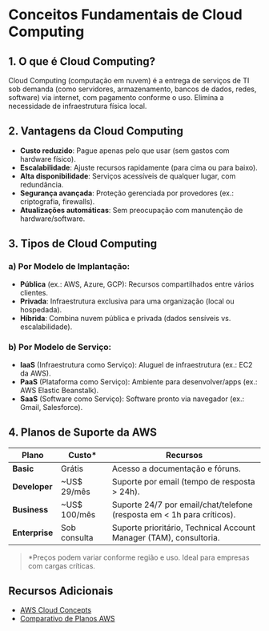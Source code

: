 # Conceitos Fundamentais de Cloud Computing

## 1. O que é Cloud Computing?
Cloud Computing (computação em nuvem) é a entrega de serviços de TI sob demanda (como servidores, armazenamento, bancos de dados, redes, software) via internet, com pagamento conforme o uso. Elimina a necessidade de infraestrutura física local.

## 2. Vantagens da Cloud Computing
- **Custo reduzido**: Pague apenas pelo que usar (sem gastos com hardware físico).
- **Escalabilidade**: Ajuste recursos rapidamente (para cima ou para baixo).
- **Alta disponibilidade**: Serviços acessíveis de qualquer lugar, com redundância.
- **Segurança avançada**: Proteção gerenciada por provedores (ex.: criptografia, firewalls).
- **Atualizações automáticas**: Sem preocupação com manutenção de hardware/software.

## 3. Tipos de Cloud Computing
### a) Por Modelo de Implantação:
- **Pública** (ex.: AWS, Azure, GCP): Recursos compartilhados entre vários clientes.
- **Privada**: Infraestrutura exclusiva para uma organização (local ou hospedada).
- **Híbrida**: Combina nuvem pública e privada (dados sensíveis vs. escalabilidade).

### b) Por Modelo de Serviço:
- **IaaS** (Infraestrutura como Serviço): Aluguel de infraestrutura (ex.: EC2 da AWS).
- **PaaS** (Plataforma como Serviço): Ambiente para desenvolver/apps (ex.: AWS Elastic Beanstalk).
- **SaaS** (Software como Serviço): Software pronto via navegador (ex.: Gmail, Salesforce).

## 4. Planos de Suporte da AWS
| Plano          | Custo*           | Recursos                                                                 |
|----------------|------------------|-------------------------------------------------------------------------|
| **Basic**      | Grátis           | Acesso a documentação e fóruns.                                         |
| **Developer**  | ~US$ 29/mês      | Suporte por email (tempo de resposta > 24h).                            |
| **Business**   | ~US$ 100/mês     | Suporte 24/7 por email/chat/telefone (resposta em < 1h para críticos).  |
| **Enterprise** | Sob consulta     | Suporte prioritário, Technical Account Manager (TAM), consultoria.      |

> *Preços podem variar conforme região e uso. Ideal para empresas com cargas críticas.

## Recursos Adicionais
- [AWS Cloud Concepts](https://aws.amazon.com/pt/what-is-cloud-computing/)
- [Comparativo de Planos AWS](https://aws.amazon.com/pt/premiumsupport/plans/)